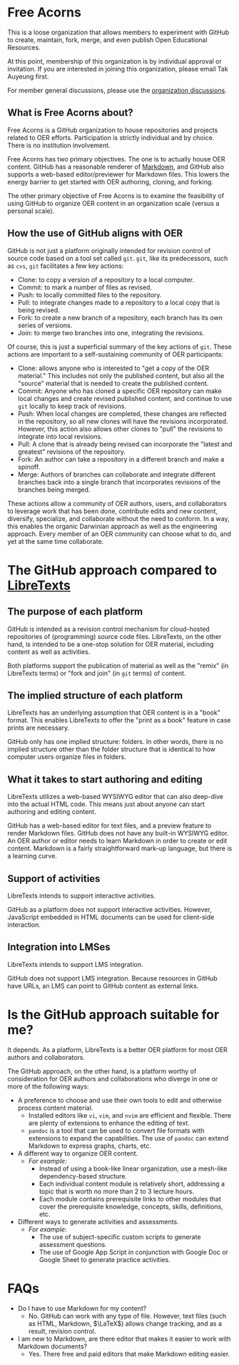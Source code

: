 # Free Acorns

This is a loose organization that allows members to experiment with GitHub to create, maintain, fork, merge, and even publish Open Educational Resources. 

At this point, membership of this organization is by individual approval or invitation. If you are interested in joining this organization, please email Tak Auyeung first.

For member general discussions, please use the [organization discussions](https://github.com/orgs/Free-acorns/discussions).

## What is Free Acorns about?

Free Acorns is a GitHub organization to house repositories and projects related to OER efforts. Participation is strictly individual and by choice. There is no institution involvement.

Free Acorns has two primary objectives. The one is to actually house OER content. GitHub has a reasonable renderer of [Markdown](https://docs.github.com/en/get-started/writing-on-github/getting-started-with-writing-and-formatting-on-github/basic-writing-and-formatting-syntax), and GitHub also supports a web-based editor/previewer for Markdown files. This lowers the energy barrier to get started with OER authoring, cloning, and forking.

The other primary objective of Free Acorns is to examine the feasibility of using GitHub to organize OER content in an organization scale (versus a personal scale).

## How the use of GitHub aligns with OER

GitHub is not just a platform originally intended for revision control of source code based on a tool set called `git`. `git`, like its predecessors, such as `cvs`, `git` facilitates a few key actions:

* Clone: to copy a version of a repository to a local computer.
* Commit: to mark a number of files as revised.
* Push: to locally committed files to the repository.
* Pull: to integrate changes made to a repository to a local copy that is being revised.
* Fork: to create a new branch of a repository, each branch has its own series of versions.
* Join: to merge two branches into one, integrating the revisions.

Of course, this is just a superficial summary of the key actions of `git`. These actions are important to a self-sustaining community of OER participants:

* Clone: allows anyone who is interested to "get a copy of the OER material." This includes not only the published content, but also all the "source" material that is needed to create the published content.
* Commit: Anyone who has cloned a specific OER repository can make local changes and create revised published content, and continue to use `git` locally to keep track of revisions.
* Push: When local changes are completed, these changes are reflected in the repository, so all new clones will have the revisions incorporated. However, this action also allows other clones to "pull" the revisions to integrate into local revisions.
* Pull: A clone that is already being revised can incorporate the "latest and greatest" revisions of the repository.
* Fork: An author can take a repository in a different branch and make a spinoff.
* Merge: Authors of branches can collaborate and integrate different branches back into a single branch that incorporates revisions of the branches being merged.

These actions allow a community of OER authors, users, and collaborators to leverage work that has been done, contribute edits and new content, diversify, specialize, and collaborate without the need to conform. In a way, this enables the organic Darwinian approach as well as the engineering approach. Every member of an OER community can choose what to do, and yet at the same time collaborate.

# The GitHub approach compared to [LibreTexts](https://libretexts.org)

## The purpose of each platform

GitHub is intended as a revision control mechanism for cloud-hosted repositories of (programming) source code files. LibreTexts, on the other hand, is intended to be a one-stop solution for OER material, including content as well as activities.

Both platforms support the publication of material as well as the "remix" (in LibreTexts terms) or "fork and join" (in `git` terms) of content. 

## The implied structure of each platform

LibreTexts has an underlying assumption that OER content is in a "book" format. This enables LibreTexts to offer the "print as a book" feature in case prints are necessary.

GitHub only has one implied structure: folders. In other words, there is no implied structure other than the folder structure that is identical to how computer users organize files in folders.

## What it takes to start authoring and editing

LibreTexts utilizes a web-based WYSIWYG editor that can also deep-dive into the actual HTML code. This means just about anyone can start authoring and editing content. 

GitHub has a web-based editor for text files, and a preview feature to render Markdown files. GitHub does not have any built-in WYSIWYG editor. An OER author or editor needs to learn Markdown in order to create or edit content. Markdown is a fairly straightforward mark-up language, but there is a learning curve.

## Support of activities

LibreTexts intends to support interactive activities.

GitHub as a platform does not support interactive activities. However, JavaScript embedded in HTML documents can be used for client-side interaction.

## Integration into LMSes

LibreTexts intends to support LMS integration.

GitHub does not support LMS integration. Because resources in GitHub have URLs, an LMS can point to GitHub content as external links.

# Is the GitHub approach suitable for me?

It depends. As a platform, LibreTexts is a better OER platform for most OER authors and collaborators.

The GitHub approach, on the other hand, is a platform worthy of consideration for OER authors and collaborations who diverge in one or more of the following ways:

* A preference to choose and use their own tools to edit and otherwise process content material.
  * Installed editors like `vi`, `vim`, and `nvim` are efficient and flexible. There are plenty of extensions to enhance the editing of text.
  * `pandoc` is a tool that can be used to convert file formats with extensions to expand the capabilities. The use of `pandoc` can extend Markdown to express graphs, charts, etc.
* A different way to organize OER content.
  * *For example:*
    * Instead of using a book-like linear organization, use a mesh-like dependency-based structure.
    * Each individual content module is relatively short, addressing a topic that is worth no more than 2 to 3 lecture hours.
    * Each module contains prerequisite links to other modules that cover the prerequisite knowledge, concepts, skills, definitions, etc.
* Different ways to generate activities and assessments.
  * *For example:*
    * The use of subject-specific custom scripts to generate assessment questions.
    * The use of Google App Script in conjunction with Google Doc or Google Sheet to generate practice activities.

# FAQs

* Do I have to use Markdown for my content?
  * No. GitHub can work with any type of file. However, text files (such as HTML, Markdown, $\LaTeX$) allows change tracking, and as a result, revision control.
* I am new to Markdown, are there editor that makes it easier to work with Markdown documents?
  * Yes. There free and paid editors that make Markdown editing easier. 
